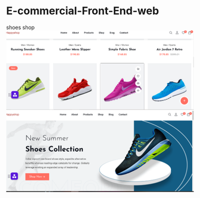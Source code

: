 # E-commercial-Front-End-web
shoes shop
<img src="\footcap-master\readme-images\readneimage.png" alt="Image Description">
<img src="\footcap-master\readme-images\image.png" alt="Image Description">

